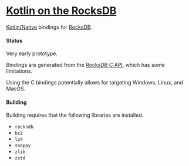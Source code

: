 # [Kotlin on the RocksDB](https://github.com/aSemy/kotlin-on-the-rocksdb)

[Kotlin/Native](https://kotlinlang.org/docs/native-overview.html) bindings for [RocksDB](https://github.com/facebook/rocksdb/).

#### Status

Very early prototype.

Bindings are generated from the
[RocksDB C API](https://github.com/facebook/rocksdb/blob/main/include/rocksdb/c.h),
which has some limitations.

Using the C bindings potentially allows for targeting Windows, Linux, and MacOS.

#### Building

Building requires that the following libraries are installed.

* `rocksdb`
* `bz2`
* `lz4`
* `snappy`
* `zlib`
* `zstd`
